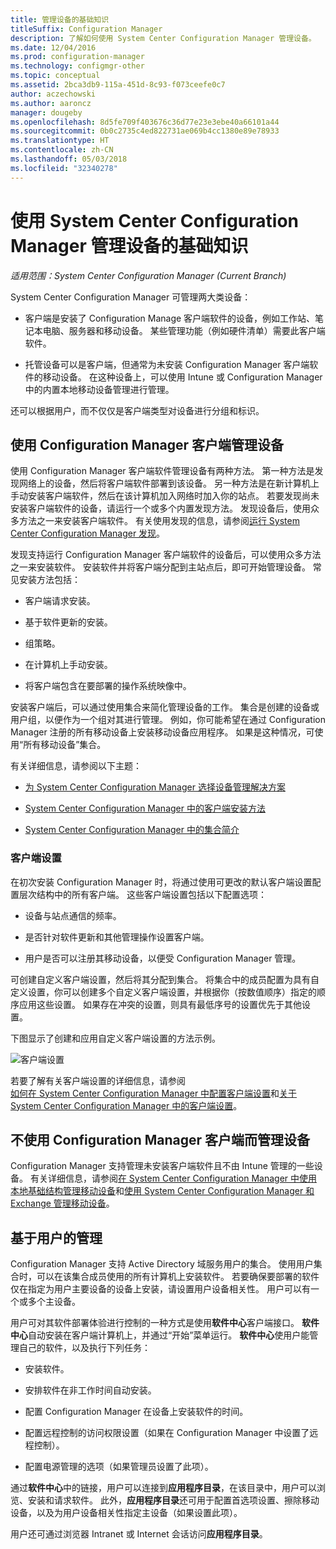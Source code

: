 ```yaml
---
title: 管理设备的基础知识
titleSuffix: Configuration Manager
description: 了解如何使用 System Center Configuration Manager 管理设备。
ms.date: 12/04/2016
ms.prod: configuration-manager
ms.technology: configmgr-other
ms.topic: conceptual
ms.assetid: 2bca3db9-115a-451d-8c93-f073ceefe0c7
author: aczechowski
ms.author: aaroncz
manager: dougeby
ms.openlocfilehash: 8d5fe709f403676c36d77e23e3ebe40a66101a44
ms.sourcegitcommit: 0b0c2735c4ed822731ae069b4cc1380e89e78933
ms.translationtype: HT
ms.contentlocale: zh-CN
ms.lasthandoff: 05/03/2018
ms.locfileid: "32340278"
---
```

# <a name="fundamentals-of-managing-devices-with-system-center-configuration-manager"></a>使用 System Center Configuration Manager 管理设备的基础知识

*适用范围：System Center Configuration Manager (Current Branch)*

System Center Configuration Manager 可管理两大类设备：

-   客户端是安装了 Configuration Manage 客户端软件的设备，例如工作站、笔记本电脑、服务器和移动设备。 某些管理功能（例如硬件清单）需要此客户端软件。  

-   托管设备可以是客户端，但通常为未安装 Configuration Manager 客户端软件的移动设备。 在这种设备上，可以使用 Intune 或 Configuration Manager 中的内置本地移动设备管理进行管理。

还可以根据用户，而不仅仅是客户端类型对设备进行分组和标识。

## <a name="managing-devices-with-the-configuration-manager-client"></a>使用 Configuration Manager 客户端管理设备

使用 Configuration Manager 客户端软件管理设备有两种方法。 第一种方法是发现网络上的设备，然后将客户端软件部署到该设备。 另一种方法是在新计算机上手动安装客户端软件，然后在该计算机加入网络时加入你的站点。 若要发现尚未安装客户端软件的设备，请运行一个或多个内置发现方法。 发现设备后，使用众多方法之一来安装客户端软件。 有关使用发现的信息，请参阅[运行 System Center Configuration Manager 发现](../../core/servers/deploy/configure/run-discovery.md)。  

 发现支持运行 Configuration Manager 客户端软件的设备后，可以使用众多方法之一来安装软件。 安装软件并将客户端分配到主站点后，即可开始管理设备。  常见安装方法包括：

 - 客户端请求安装。

 - 基于软件更新的安装。

 - 组策略。

 - 在计算机上手动安装。
 - 将客户端包含在要部署的操作系统映像中。  


 安装客户端后，可以通过使用集合来简化管理设备的工作。 集合是创建的设备或用户组，以便作为一个组对其进行管理。 例如，你可能希望在通过 Configuration Manager 注册的所有移动设备上安装移动设备应用程序。 如果是这种情况，可使用“所有移动设备”集合。  

 有关详细信息，请参阅以下主题：  

-   [为 System Center Configuration Manager 选择设备管理解决方案](../../core/plan-design/choose-a-device-management-solution.md)  

-   [System Center Configuration Manager 中的客户端安装方法](../../core/clients/deploy/plan/client-installation-methods.md)  

-   [System Center Configuration Manager 中的集合简介](../../core/clients/manage/collections/introduction-to-collections.md)  

### <a name="client-settings"></a>客户端设置  
 在初次安装 Configuration Manager 时，将通过使用可更改的默认客户端设置配置层次结构中的所有客户端。 这些客户端设置包括以下配置选项：

 -  设备与站点通信的频率。

 -  是否针对软件更新和其他管理操作设置客户端。

 -  用户是否可以注册其移动设备，以便受 Configuration Manager 管理。  

可创建自定义客户端设置，然后将其分配到集合。  将集合中的成员配置为具有自定义设置，你可以创建多个自定义客户端设置，并根据你（按数值顺序）指定的顺序应用这些设置。  如果存在冲突的设置，则具有最低序号的设置优先于其他设置。  

下图显示了创建和应用自定义客户端设置的方法示例。  

 ![客户端设置](media/ClientSettings.gif)  

 若要了解有关客户端设置的详细信息，请参阅  
                [如何在 System Center Configuration Manager 中配置客户端设置](../../core/clients/deploy/configure-client-settings.md)和[关于 System Center Configuration Manager 中的客户端设置](../../core/clients/deploy/about-client-settings.md)。

## <a name="managing-devices-without-the-configuration-manager-client"></a>不使用 Configuration Manager 客户端而管理设备  
 Configuration Manager 支持管理未安装客户端软件且不由 Intune 管理的一些设备。 有关详细信息，请参阅[在 System Center Configuration Manager 中使用本地基础结构管理移动设备](../../mdm/understand/manage-mobile-devices-with-on-premises-infrastructure.md)和[使用 System Center Configuration Manager 和 Exchange 管理移动设备](../../mdm/deploy-use/manage-mobile-devices-with-exchange-activesync.md)。  

## <a name="user-based-management"></a>基于用户的管理  
 Configuration Manager 支持 Active Directory 域服务用户的集合。 使用用户集合时，可以在该集合成员使用的所有计算机上安装软件。 若要确保要部署的软件仅在指定为用户主要设备的设备上安装，请设置用户设备相关性。 用户可以有一个或多个主设备。  

 用户可对其软件部署体验进行控制的一种方式是使用**软件中心**客户端接口。 **软件中心**自动安装在客户端计算机上，并通过“开始”菜单运行。 **软件中心**使用户能管理自己的软件，以及执行下列任务：  

-   安装软件。  

-   安排软件在非工作时间自动安装。  

-   配置 Configuration Manager 在设备上安装软件的时间。  

-   配置远程控制的访问权限设置（如果在 Configuration Manager 中设置了远程控制）。  

-   配置电源管理的选项（如果管理员设置了此项）。  


 通过**软件中心**中的链接，用户可以连接到**应用程序目录**，在该目录中，用户可以浏览、安装和请求软件。 此外，**应用程序目录**还可用于配置首选项设置、擦除移动设备，以及为用户设备相关性指定主设备（如果设置此项）。   

 用户还可通过浏览器 Intranet 或 Internet 会话访问**应用程序目录**。  
